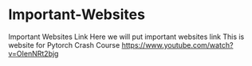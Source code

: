 # Important-Websites
Important Websites Link
Here we will put important websites link
This is website for Pytorch Crash Course
https://www.youtube.com/watch?v=OIenNRt2bjg
